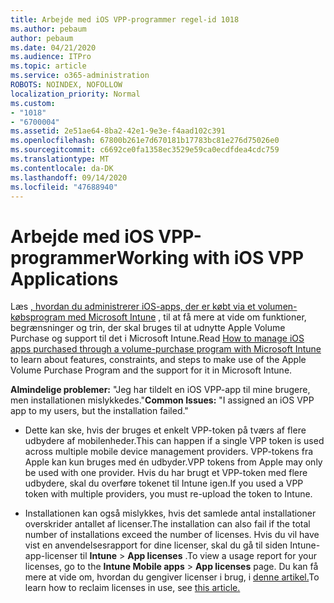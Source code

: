 ```yaml
---
title: Arbejde med iOS VPP-programmer regel-id 1018
ms.author: pebaum
author: pebaum
ms.date: 04/21/2020
ms.audience: ITPro
ms.topic: article
ms.service: o365-administration
ROBOTS: NOINDEX, NOFOLLOW
localization_priority: Normal
ms.custom:
- "1018"
- "6700004"
ms.assetid: 2e51ae64-8ba2-42e1-9e3e-f4aad102c391
ms.openlocfilehash: 67800b261e7d670181b17783bc81e276d75026e0
ms.sourcegitcommit: c6692ce0fa1358ec3529e59ca0ecdfdea4cdc759
ms.translationtype: MT
ms.contentlocale: da-DK
ms.lasthandoff: 09/14/2020
ms.locfileid: "47688940"
---
```

# <a name="working-with-ios-vpp-applications"></a><span data-ttu-id="ddc84-102">Arbejde med iOS VPP-programmer</span><span class="sxs-lookup"><span data-stu-id="ddc84-102">Working with iOS VPP Applications</span></span>

<span data-ttu-id="ddc84-103">Læs [, hvordan du administrerer iOS-apps, der er købt via et volumen-købsprogram med Microsoft Intune](https://docs.microsoft.com/intune/vpp-apps-ios) , til at få mere at vide om funktioner, begrænsninger og trin, der skal bruges til at udnytte Apple Volume Purchase og support til det i Microsoft Intune.</span><span class="sxs-lookup"><span data-stu-id="ddc84-103">Read [How to manage iOS apps purchased through a volume-purchase program with Microsoft Intune](https://docs.microsoft.com/intune/vpp-apps-ios) to learn about features, constraints, and steps to make use of the Apple Volume Purchase Program and the support for it in Microsoft Intune.</span></span>
  
 <span data-ttu-id="ddc84-104">**Almindelige problemer:** "Jeg har tildelt en iOS VPP-app til mine brugere, men installationen mislykkedes."</span><span class="sxs-lookup"><span data-stu-id="ddc84-104">**Common Issues:** "I assigned an iOS VPP app to my users, but the installation failed."</span></span>
  
- <span data-ttu-id="ddc84-105">Dette kan ske, hvis der bruges et enkelt VPP-token på tværs af flere udbydere af mobilenheder.</span><span class="sxs-lookup"><span data-stu-id="ddc84-105">This can happen if a single VPP token is used across multiple mobile device management providers.</span></span> <span data-ttu-id="ddc84-106">VPP-tokens fra Apple kan kun bruges med én udbyder.</span><span class="sxs-lookup"><span data-stu-id="ddc84-106">VPP tokens from Apple may only be used with one provider.</span></span> <span data-ttu-id="ddc84-107">Hvis du har brugt et VPP-token med flere udbydere, skal du overføre tokenet til Intune igen.</span><span class="sxs-lookup"><span data-stu-id="ddc84-107">If you used a VPP token with multiple providers, you must re-upload the token to Intune.</span></span>

- <span data-ttu-id="ddc84-108">Installationen kan også mislykkes, hvis det samlede antal installationer overskrider antallet af licenser.</span><span class="sxs-lookup"><span data-stu-id="ddc84-108">The installation can also fail if the total number of installations exceed the number of licenses.</span></span> <span data-ttu-id="ddc84-109">Hvis du vil have vist en anvendelsesrapport for dine licenser, skal du gå til siden Intune-app-licenser til **Intune** \> **App licenses** .</span><span class="sxs-lookup"><span data-stu-id="ddc84-109">To view a usage report for your licenses, go to the **Intune Mobile apps** \> **App licenses** page.</span></span> <span data-ttu-id="ddc84-110">Du kan få mere at vide om, hvordan du gengiver licenser i brug, i [denne artikel.](https://docs.microsoft.com/intune/vpp-apps-ios#revoking-app-licenses-and-deleting-tokens)</span><span class="sxs-lookup"><span data-stu-id="ddc84-110">To learn how to reclaim licenses in use, see [this article.](https://docs.microsoft.com/intune/vpp-apps-ios#revoking-app-licenses-and-deleting-tokens)</span></span>
